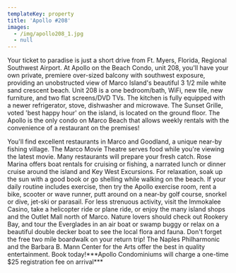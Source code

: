 ```yaml
---
templateKey: property
title: 'Apollo #208'
images:
  - /img/apollo208_1.jpg
  - null
---
```

Your ticket to paradise is just a short drive from Ft. Myers, Florida, Regional Southwest Airport. At Apollo on the Beach Condo, unit 208, you'll have your own private, premiere over-sized balcony with southwest exposure, providing an unobstructed view of Marco Island's beautiful 3 1/2 mile white sand crescent beach. Unit 208 is a one bedroom/bath, WiFi, new tile, new furniture, and two flat screens/DVD TVs. The kitchen is fully equipped with a newer refrigerator, stove, dishwasher and microwave. The Sunset Grille, voted 'best happy hour' on the island, is located on the ground floor. The Apollo is the only condo on Marco Beach that allows weekly rentals with the convenience of a restaurant on the premises!



You'll find excellent restaurants in Marco and Goodland, a unique near-by fishing village. The Marco Movie Theatre serves food while you're viewing the latest movie. Many restaurants will prepare your fresh catch. Rose Marina offers boat rentals for cruising or fishing, a narrated lunch or dinner cruise around the island and Key West Excursions. For relaxation, soak up the sun with a good book or go shelling while walking on the beach. If your daily routine includes exercise, then try the Apollo exercise room, rent a bike, scooter or wave runner, putt around on a near-by golf course, snorkel or dive, jet-ski or parasail. For less strenuous activity, visit the Immokalee Casino, take a helicopter ride or plane ride, or enjoy the many island shops and the Outlet Mall north of Marco. Nature lovers should check out Rookery Bay, and tour the Everglades in an air boat or swamp buggy or relax on a beautiful double decker boat to see the local flora and fauna. Don't forget the free two mile boardwalk on your return trip! The Naples Philharmonic and the Barbara B. Mann Center for the Arts offer the best in quality entertainment. Book today!\*\*\*Apollo Condominiums will charge a one-time $25 registration fee on arrival\*\*\*
